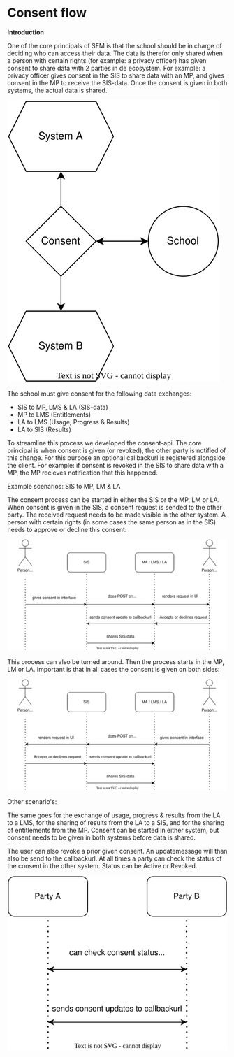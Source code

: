 # Consent flow

__Introduction__
    
One of the core principals of SEM is that the school should be in charge of deciding who can access their data. The data is therefor only shared when a person with certain rights (for example: a privacy officer) has given consent to share data with 2 parties in de ecosystem. For example: a privacy officer gives consent in the SIS to share data with an MP, and gives consent in the MP to receive the SIS-data. Once the consent is given in both systems, the actual data is shared.

![consent](../diagrams/consentbasic.svg)

The school must give consent for the following data exchanges:
- SIS to MP, LMS & LA (SIS-data)
- MP to LMS (Entitlements)
- LA to LMS (Usage, Progress & Results)
- LA to SIS (Results)

To streamline this process we developed the consent-api. The core principal is when consent is given (or revoked), the other party is notified of this change. For this purpose an optional callbackurl is registered alongside the client. For example: if consent is revoked in the SIS to share data with a MP, the MP recieves notification that this happened.

Example scenarios: SIS to MP, LM & LA

The consent process can be started in either the SIS or the MP, LM or LA. When consent is given in the SIS, a consent request is sended to the other party. The received request needs to be made visible in the other system. A person with certain rights (in some cases the same person as in the SIS) needs to approve or decline this consent:

![consent](../diagrams/consentflowsis.svg)

This process can also be turned around. Then the process starts in the MP, LM or LA. Important is that in all cases the consent is given on both sides:

![consent](../diagrams/consentflowsisreversed.svg)

Other scenario's:

The same goes for the exchange of usage, progress & results from the LA to a LMS, for the sharing of results from the LA to a SIS, and for the sharing of entitlements from the MP. Consent can be started in either system, but consent needs to be given in both systems before data is shared. 

The user can also revoke a prior given consent. An updatemessage will than also be send to the callbackurl. At all times a party can check the status of the consent in the other system. Status can be Active or Revoked.

![consent](../diagrams/consentflowextra.svg)
